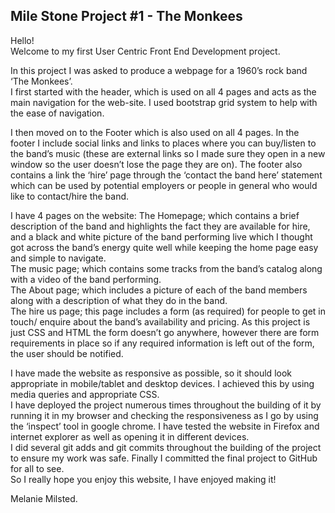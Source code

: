 ## Mile Stone Project #1 - The Monkees 

Hello! <br>
Welcome to my first User Centric Front End Development project. <br>

In this project I was asked to produce a webpage for a 1960’s rock band ‘The Monkees’.<br>
I first started with the header, which is used on all 4 pages and acts as the main navigation for the web-site. I used bootstrap grid system to help with
the ease of navigation. <br>

I then moved on to the Footer which is also used on all 4 pages. In the footer I include social links and links to places where you can buy/listen
to the band’s music (these are external links so I made sure they open in a new window so the user doesn’t lose the page they are on). The footer also contains a link
the ‘hire’ page through the ‘contact the band here’ statement which can be used by potential employers or people in general who would like to contact/hire the band.<br>

I have 4 pages on the website: The Homepage; which contains a brief description of the band and highlights the fact they are available for hire,
and a black and white picture of the band performing live which I thought got across the band’s energy quite well while keeping the home page easy and simple to navigate.<br>
The music page; which contains some tracks from the band’s catalog along with a video of the band performing. <br>
The About page; which includes a picture of each of the band members along with a description of what they do in the band. <br>
The hire us page; this page includes a form (as required) for people to get in touch/ enquire about the band’s availability and pricing. As this project is just CSS and HTML
the form doesn’t go anywhere, however there are form requirements in place so if any required information is left out of the form, the user should be notified.<br>

I have made the website as responsive as possible, so it should look appropriate in mobile/tablet and desktop devices. I achieved this by using media queries and appropriate CSS.<br>
I have deployed the project numerous times throughout the building of it by running it in my browser and checking the responsiveness as I go by using the ‘inspect’
tool in google chrome. I have tested the website in Firefox and internet explorer as well as opening it in different devices.<br>
I did several git adds and git commits throughout the building of the project to ensure my work was safe. Finally I committed the final project to GitHub for all to see.<br>
So I really hope you enjoy this website, I have enjoyed making it!<br>


Melanie Milsted.

